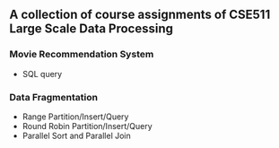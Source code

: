 ## A collection of course assignments of CSE511 Large Scale Data Processing
### Movie Recommendation System
* SQL query
### Data Fragmentation
* Range Partition/Insert/Query
* Round Robin Partition/Insert/Query
* Parallel Sort and Parallel Join 
